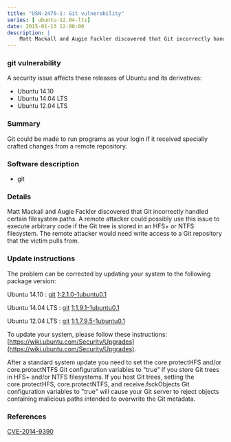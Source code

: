 ```yaml
---
title: "USN-2470-1: Git vulnerability"
series: [ ubuntu-12.04-lts]
date: 2015-01-13 12:00:00
description: |
    Matt Mackall and Augie Fackler discovered that Git incorrectly handled certain filesystem paths. A remote attacker could possibly use this issue to execute arbitrary code if the Git tree is stored in an HFS+ or NTFS filesystem. The remote attacker would need write access to a Git repository that the victim pulls from. 
--- 
```

 
 


### git vulnerability

A security issue affects these releases of Ubuntu and its derivatives:

* Ubuntu 14.10
* Ubuntu 14.04 LTS
* Ubuntu 12.04 LTS

### Summary

Git could be made to run programs as your login if it received specially crafted changes from a remote repository.

### Software description

* git 

### Details

Matt Mackall and Augie Fackler discovered that Git incorrectly handled certain filesystem paths. A remote attacker could possibly use this issue to execute arbitrary code if the Git tree is stored in an HFS+ or NTFS filesystem. The remote attacker would need write access to a Git repository that the victim pulls from. 

### Update instructions

The problem can be corrected by updating your system to the following package version:

Ubuntu 14.10
 : [git](https://launchpad.net/ubuntu/+source/git) <span> [1:2.1.0-1ubuntu0.1](https://launchpad.net/ubuntu/+source/git/1:2.1.0-1ubuntu0.1) </span> 

Ubuntu 14.04 LTS
 : [git](https://launchpad.net/ubuntu/+source/git) <span> [1:1.9.1-1ubuntu0.1](https://launchpad.net/ubuntu/+source/git/1:1.9.1-1ubuntu0.1) </span> 

Ubuntu 12.04 LTS
 : [git](https://launchpad.net/ubuntu/+source/git) <span> [1:1.7.9.5-1ubuntu0.1](https://launchpad.net/ubuntu/+source/git/1:1.7.9.5-1ubuntu0.1) </span> 

To update your system, please follow these instructions: [https://wiki.ubuntu.com/Security/Upgrades](https://wiki.ubuntu.com/Security/Upgrades).

After a standard system update you need to set the core.protectHFS and/or core.protectNTFS Git configuration variables to &quot;true&quot; if you store Git trees in HFS+ and/or NTFS filesystems. If you host Git trees, setting the core.protectHFS, core.protectNTFS, and receive.fsckObjects Git configuration variables to &quot;true&quot; will cause your Git server to reject objects containing malicious paths intended to overwrite the Git metadata. 

### References

 
 [CVE-2014-9390](http://people.ubuntu.com/~ubuntu-security/cve/CVE-2014-9390)
 

